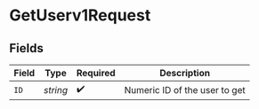 # GetUserv1Request


## Fields

| Field                         | Type                          | Required                      | Description                   |
| ----------------------------- | ----------------------------- | ----------------------------- | ----------------------------- |
| `ID`                          | *string*                      | :heavy_check_mark:            | Numeric ID of the user to get |